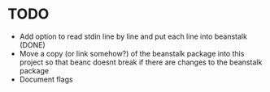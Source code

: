 TODO
====

* Add option to read stdin line by line and put each line into beanstalk (DONE)
* Move a copy (or link somehow?) of the beanstalk package into this project so that beanc doesnt break if there are changes to the beanstalk package
* Document flags

